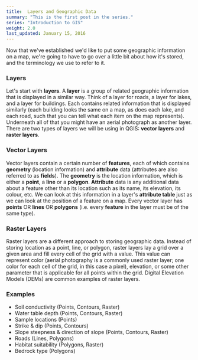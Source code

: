 ```yaml
---
title:  Layers and Geographic Data
summary: "This is the first post in the series."
series: "Introduction to GIS"
weight: 2.0
last_updated: January 15, 2016
---
```


Now that we've established we'd like to put some geographic information on a map, we're going to have to go over a little bit about how it's stored, and the terminology we use to refer to it.

### Layers

Let's start with **layers**. A **layer** is a group of related geographic information that is displayed in a similar way. Think of a layer for roads, a layer for lakes, and a layer for buildings. Each contains related information that is displayed similarly (each building looks the same on a map, as does each lake, and each road, such that you can tell what each item on the map represents). Underneath all of that you might have an aerial photograph as another layer. There are two types of layers we will be using in QGIS: **vector layers** and **raster layers**.

### Vector Layers

Vector layers contain a certain number of **features**, each of which contains **geometry** (location information) and **attribute** data (attributes are also referred to as **fields**). The **geometry** is the location information, which is either a **point**, a **line** or a **polygon**. **Attribute** data is any additional data about a feature other than its location such as its name, its elevation, its colour, etc. We can look at this information in a layer's **attribute table** just as we can look at the position of a feature on a map. Every vector layer has **points** OR **lines** OR **polygons** (i.e. every **feature** in the layer must be of the same type).

### Raster Layers

Raster layers are a different approach to storing geographic data. Instead of storing location as a point, line, or polygon, raster layers lay a grid over a given area and fill every cell of the grid with a value. This value can represent color (aerial photography is a commonly used raster layer; one color for each cell of the grid, in this case a pixel), elevation, or some other parameter that is applicable for all points within the grid. Digital Elevation Models (DEMs) are common examples of raster layers.

### Examples

* Soil conductivity (Points, Contours, Raster)
* Water table depth (Points, Contours, Raster)
* Sample locations (Points)
* Strike & dip (Points, Contours)
* Slope steepness & direction of slope (Points, Contours, Raster)
* Roads (Lines, Polygons)
* Habitat suitability (Polygons, Raster)
* Bedrock type (Polygons)
